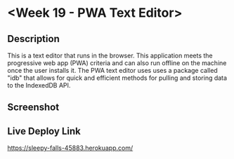 # <Week 19 - PWA Text Editor>

## Description

This is a text editor that runs in the browser. This application meets the progressive web app (PWA) criteria and can also run offline on the machine once the user installs it. The PWA text editor uses uses a package called "idb" that allows for quick and efficient methods for pulling and storing data to the IndexedDB API.

## Screenshot

## Live Deploy Link

https://sleepy-falls-45883.herokuapp.com/
